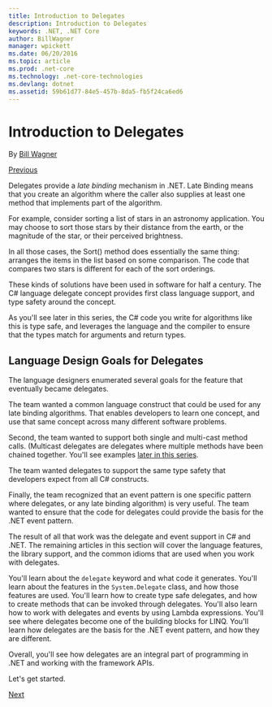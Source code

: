 ```yaml
---
title: Introduction to Delegates
description: Introduction to Delegates
keywords: .NET, .NET Core
author: BillWagner
manager: wpickett
ms.date: 06/20/2016
ms.topic: article
ms.prod: .net-core
ms.technology: .net-core-technologies
ms.devlang: dotnet
ms.assetid: 59b61d77-84e5-457b-8da5-fb5f24ca6ed6
---
```


# Introduction to Delegates

By [Bill Wagner](https://github.com/BillWagner)


[Previous](delegates-events.md)

Delegates provide a *late binding* mechanism in .NET. Late Binding
means that you create an algorithm where the caller also supplies
at least one method that implements part of the algorithm.

For example, consider sorting a list of stars in an astronomy application.
You may choose to sort those stars by their distance from the earth, or the
magnitude of the star, or their perceived brightness.

In all those cases, the Sort() method does essentially the same thing:
arranges the items in the list based on some comparison. The code that
compares two stars is different for each of the sort orderings.

These kinds of solutions have been used in software for half a century.
The C# language delegate concept provides first class language support,
and type safety around the concept.

As you'll see later in this series, the C# code you write for algorithms
like this is type safe, and leverages the language and the compiler to
ensure that the types match for arguments and return types.

## Language Design Goals for Delegates

The language designers enumerated several goals for the feature that
eventually became delegates.

The team wanted a common language construct that could be used for
any late binding algorithms. That enables developers to learn one
concept, and use that same concept across many different software
problems.

Second, the team wanted to support both single and multi-cast method
calls. (Multicast delegates are delegates where multiple methods have
been chained together. You'll see examples
[later in this series](delegate-class.md). 

The team wanted delegates to support the same type safety that developers
expect from all C# constructs. 

Finally, the team recognized that an event pattern is one specific pattern
where delegates, or any late binding algorithm) is very useful. The team
wanted to ensure that the code for delegates could provide the basis for
the .NET event pattern.

The result of all that work was the delegate and event support in C# and
.NET. The remaining articles in this section will cover the language
features, the library support, and the common idioms that are used
when you work with delegates.

You'll learn about the `delegate` keyword and what code it generates. You'll
learn about the features in the `System.Delegate` class, and how those features
are used. You'll learn how to create type safe delegates, and how to create methods
that can be invoked through delegates. You'll also learn how to work with delegates
and events by using Lambda expressions. You'll see where delegates become one of the
building blocks for LINQ. You'll learn how delegates are the basis for the .NET
event pattern, and how they are different.

Overall, you'll see how delegates are an integral part of programming in .NET
and working with the framework APIs.

Let's get started.

[Next](delegate-class.md)
